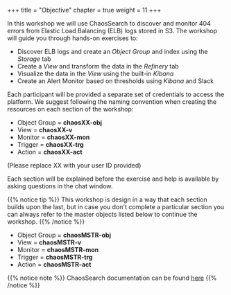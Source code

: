 +++
title = "Objective"
chapter = true
weight = 11
+++

In this workshop we will use ChaosSearch to discover and monitor 404 errors from Elastic Load Balancing (ELB) logs stored in S3. 
The workshop will guide you through hands-on exercises to:

- Discover ELB logs and create an *Object Group* and index using the *Storage* tab
- Create a *View* and transform the data in the *Refinery* tab
- Visualize the data in the *View* using the built-in *Kibana*
- Create an Alert Monitor based on thresholds using *Kibana* and Slack

Each participant will be provided a separate set of credentials to access the platform. We suggest following the naming convention when creating the resources on each section of the workshop:

- Object Group = **chaosXX-obj**
- View = **chaosXX-v**
- Monitor = **chaosXX-mon**
- Trigger = **chaosXX-trg**
- Action = **chaosXX-act**

(Please replace XX with your user ID provided)

Each section will be explained before the exercise and help is available by asking questions in the chat window.


{{% notice tip %}}
This workshop is design in a way that each section builds upon the last, but in case you don't complete a particular section you can always refer to the master objects listed below to continue the workshop.
{{% /notice %}}

- Object Group = **chaosMSTR-obj**
- View = **chaosMSTR-v**
- Monitor = **chaosMSTR-mon**
- Trigger = **chaosMSTR-trg**
- Action = **chaosMSTR-act**

{{% notice note %}}
ChaosSearch documentation can be found [here](https://docs.chaossearch.io/docs) 
{{% /notice %}}
